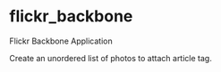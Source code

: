 # flickr_backbone
Flickr Backbone Application

Create an unordered list of photos to attach article tag.
